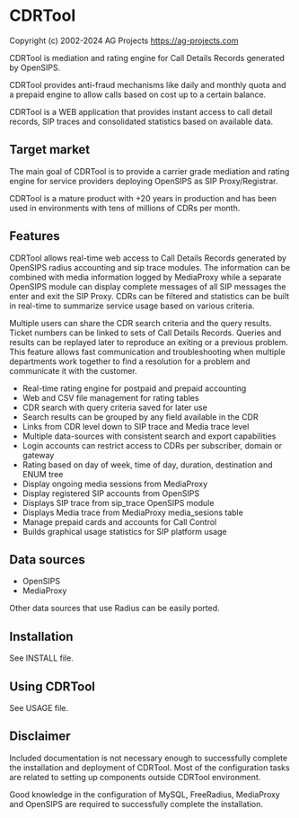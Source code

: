 CDRTool
=======

Copyright (c) 2002-2024 AG Projects
https://ag-projects.com

CDRTool is mediation and rating engine for Call Details Records generated by
OpenSIPS.

CDRTool provides anti-fraud mechanisms like daily and monthly quota and a
prepaid engine to allow calls based on cost up to a certain balance.

CDRTool is a WEB application that provides instant access to call detail
records, SIP traces and consolidated statistics based on available data.


Target market
-------------

The main goal of CDRTool is to provide a carrier grade mediation and rating
engine for service providers deploying OpenSIPS as SIP Proxy/Registrar.

CDRTool is a mature product with +20 years in production and has been
used in environments with tens of millions of CDRs per month.


Features
--------

CDRTool allows real-time web access to Call Details Records generated by
OpenSIPS radius accounting and sip trace modules. The information can be
combined with media information logged by MediaProxy while a separate
OpenSIPS module can display complete messages of all SIP messages the enter
and exit the SIP Proxy. CDRs can be filtered and statistics can be built in
real-time to summarize service usage based on various criteria.

Multiple users can share the CDR search criteria and the query results.
Ticket numbers can be linked to sets of Call Details Records. Queries and
results can be replayed later to reproduce an exiting or a previous problem.
This feature allows fast communication and troubleshooting when multiple
departments work together to find a resolution for a problem and communicate
it with the customer.


 * Real-time rating engine for postpaid and prepaid accounting
 * Web and CSV file management for rating tables
 * CDR search with query criteria saved for later use
 * Search results can be grouped by any field available in the CDR
 * Links from CDR level down to SIP trace and Media trace level
 * Multiple data-sources with consistent search and export capabilities
 * Login accounts can restrict access to CDRs per subscriber, domain or gateway
 * Rating based on day of week, time of day, duration, destination and ENUM tree
 * Display ongoing media sessions from MediaProxy
 * Display registered SIP accounts from OpenSIPS
 * Displays SIP trace from sip_trace OpenSIPS module
 * Displays Media trace from MediaProxy media_sesions table
 * Manage prepaid cards and accounts for Call Control
 * Builds graphical usage statistics for SIP platform usage


Data sources
------------

- OpenSIPS
- MediaProxy

Other data sources that use Radius can be easily ported.


Installation
------------

See INSTALL file.


Using CDRTool
-------------

See USAGE file.


Disclaimer
----------

Included documentation is not necessary enough to successfully complete the
installation and deployment of CDRTool.  Most of the configuration tasks are
related to setting up components outside CDRTool environment.

Good knowledge in the configuration of MySQL, FreeRadius, MediaProxy and
OpenSIPS are required to successfully complete the installation.

